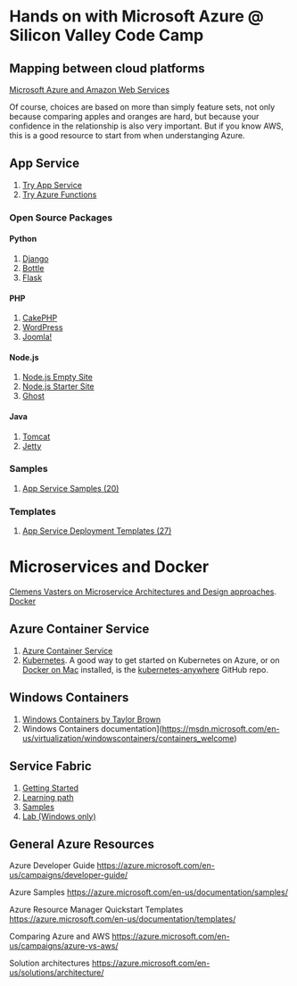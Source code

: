 # Hands on with Microsoft Azure @ Silicon Valley Code Camp

## Mapping between cloud platforms
[Microsoft Azure and Amazon Web Services](https://azure.microsoft.com/en-us/campaigns/azure-vs-aws/mapping/)

Of course, choices are based on more than simply feature sets, not only because comparing apples and oranges are hard, but because your confidence in the relationship is also very important. But if you know AWS, this is a good resource to start from when understanging Azure.

## App Service

1. [Try App Service](https://tryappservice.azure.com)
1. [Try Azure Functions](https://functions.azure.com/try)

### Open Source Packages

#### Python 

1. [Django](https://azure.microsoft.com/en-us/marketplace/partners/ptvs/django/)
1. [Bottle](https://azure.microsoft.com/en-us/marketplace/partners/ptvs/bottle/)
1. [Flask](https://azure.microsoft.com/en-us/marketplace/partners/ptvs/flask/)

#### PHP

1. [CakePHP](https://azure.microsoft.com/en-us/marketplace/partners/cakesoftwarefoundation/cakephp/)
1. [WordPress](https://azure.microsoft.com/en-us/marketplace/partners/wordpress/wordpress/)
1. [Joomla!](https://azure.microsoft.com/en-us/marketplace/partners/joomla/joomla/)

#### Node.js

1. [Node.js Empty Site](https://azure.microsoft.com/en-us/marketplace/partners/justinbeckwith/nodejsemptysite/)
1. [Node.js Starter Site](https://azure.microsoft.com/en-us/marketplace/partners/microsoft/nodejsstartersite/)
1. [Ghost](https://azure.microsoft.com/en-us/marketplace/partners/ghost/ghost/)

#### Java

1. [Tomcat](https://azure.microsoft.com/en-us/marketplace/partners/microsoft/apachetomcat7/)
1. [Jetty](https://azure.microsoft.com/en-us/marketplace/partners/microsoft/jetty/)

### Samples

1. [App Service Samples (20)](https://azure.microsoft.com/en-us/documentation/samples/?service=app-service)

### Templates

1. [App Service Deployment Templates (27)](https://azure.microsoft.com/en-us/documentation/templates/?term=app+service)

# Microservices and Docker
[Clemens Vasters on Microservice Architectures and Design approaches](https://mva.microsoft.com/en-US/training-courses/microservices-design-and-patterns-16520?l=6uaeITHdC_5206218965). 
[Docker](https://www.docker.com/what-docker)

## Azure Container Service


1. [Azure Container Service](https://aka.ms/acs)
2. [Kubernetes](https://kubernetes.io). A good way to get started on Kubernetes on Azure, or on [Docker on Mac](https://docs.docker.com/engine/installation/mac/) installed, is the [kubernetes-anywhere](https://github.com/kubernetes/kubernetes-anywhere) GitHub repo.

## Windows Containers

1. [Windows Containers by Taylor Brown](https://docs.com/taylorbrown/9122/microsoft-ignite-2016)
2. Windows Containers documentation](https://msdn.microsoft.com/en-us/virtualization/windowscontainers/containers_welcome)


## Service Fabric

1. [Getting Started](http://aka.ms/servicefabricsdk)
1. [Learning path](https://azure.microsoft.com/en-us/documentation/learning-paths/service-fabric/)
1. [Samples](http://aka.ms/servicefabricsamples)
1. [Lab (Windows only)](https://msdnshared.blob.core.windows.net/media/2016/07/SF-Lab-Part-I.docx)

## General Azure Resources

Azure Developer Guide
https://azure.microsoft.com/en-us/campaigns/developer-guide/

Azure Samples
https://azure.microsoft.com/en-us/documentation/samples/

Azure Resource Manager Quickstart Templates
https://azure.microsoft.com/en-us/documentation/templates/

Comparing Azure and AWS
https://azure.microsoft.com/en-us/campaigns/azure-vs-aws/ 

Solution architectures
https://azure.microsoft.com/en-us/solutions/architecture/ 
